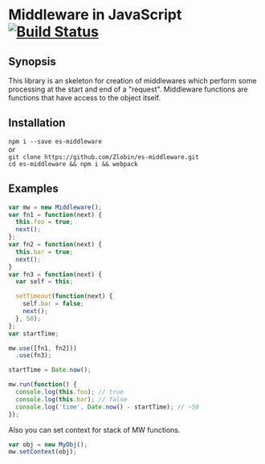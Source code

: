
# Middleware in JavaScript [![Build Status](https://travis-ci.org/Zlobin/es-middleware.png?branch=master)](https://travis-ci.org/Zlobin/es-middleware)

## Synopsis

This library is an skeleton for creation of middlewares which perform some processing at the start and end of a "request". Middleware functions are functions that have access to the object itself.

## Installation

`npm i --save es-middleware`<br>
or<br>
`git clone https://github.com/Zlobin/es-middleware.git`<br>
`cd es-middleware && npm i && webpack`<br>

## Examples

```js
var mw = new Middleware();
var fn1 = function(next) {
  this.foo = true;
  next();
};
var fn2 = function(next) {
  this.bar = true;
  next();
}
var fn3 = function(next) {
  var self = this;

  setTimeout(function(next) {
    self.bar = false;
    next();
  }, 50);
};
var startTime;

mw.use([fn1, fn2]))
  .use(fn3);

startTime = Date.now();

mw.run(function() {
  console.log(this.foo); // true
  console.log(this.bar); // false
  console.log('time', Date.now() - startTime); // ~50
});
```

Also you can set context for stack of MW functions.
```js
var obj = new MyObj();
mw.setContext(obj);
```
